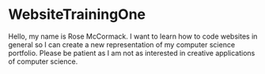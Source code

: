 # WebsiteTrainingOne

Hello, my name is Rose McCormack. I want to learn how to code websites in general so I can create a new representation of my computer science portfolio. Please be patient as I am not as interested in creative applications of computer science. 
